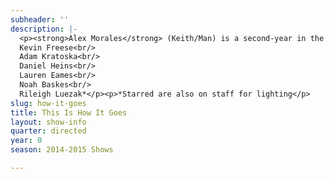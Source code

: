 ```yaml
---
subheader: ''
description: |-
  <p><strong>Alex Morales</strong> (Keith/Man) is a second-year in the College, anticipating a B.A. in 2017 in both Psychology and Theater and Performance Studies. Since coming to UChicago, he has appeared in the film <em>Benison</em>, and on stage in <em>Springwood Central Honors Society</em>, <em>A Streetcar Named Desire</em>, <em>CLOSER</em>, <em>Amadeus</em>, and now, <em>This is How it Goes</em> (presented by Nuvaux). </p><p><strong>Alexandra Merrity Mathews</strong> (Tina) is a performer, director, and writer based in Chicago and Buffalo. Previous roles include: <em>PLATH/HUGHES</em> (Sylvia Plath), <em>A Streetcar Named Desire</em> (Eunice Hubbell), <em>Cabaret</em> (Fräulein Schneider), <em>The Drowsy Chaperone</em> (The Drowsy Chaperone), <em>An Actor Prepares</em> (Stanislavski #4), <em>Coriolanus</em> (Menenius Agrippa/Fight Captain), <em>A Chorus Line</em> (Sheila Bryant), and <em>Rosencrantz and Guildenstern Are Dead</em> (Gertrude). Film credits include: <em>Dwelling </em>and<em> Battledogs</em>. Alexandra directs a summer musical theatre program for high school students called Curtain Up! in Buffalo. She has been the Musical Director of Soul Umoja Gospel Choir for three years and she is a member of the Chicago-based dance ensemble, Balkanske Igre. She will graduate this June with a BA in Comparative Literature and a minor in Theatre and Performance Studies. Visit alexandramerrittmathews.appspot.com for more information! </p><p><strong>Chris Deakin</strong> (David) is a fourth-year undergraduate majoring in Theater and Performance Studies. His credits include <em>HamLion: Lion Prince of Denmark</em> (Director/Adaptor), <em>Closer</em> (Dan), <em>A Streetcar Named Desire</em> (Mitch), <em>Buried in Bughouse Square: A Studs Terkel Circus</em> (Narrator), New Work Week (Director: “Stop/See”/curator), <em>Godspell</em> (musician), <em>Springwood Central Honors Society </em>(writer/director), <em>Hedda Gabler</em> (Eilert Lovborg), <em>The House of Yes</em> (Marty), <em>The Merchant of Venice</em> (Salanio, Prince of Arragon), <em>The Glass Menagerie</em> (Tom), <em>The Lion in Winter</em> (John), <em>Twelfth Night </em>(Sebastian) and <em>The Violet Hour</em> (Denny). He has also served as Assistant to the Director and the Managing Director of TAPS, and is a member of UT committee. </p><p><strong>Elisabeth Del Toro</strong> (Liz) is a third-year Theater and Performance Studies major. She has acted (<em>Closer</em>, <em>Cabaret</em>, <em>Godspell</em>, <em>Grey Gardens</em>, <em>House of Yes</em>, <em>Drowsy Chaperone</em>, <em>ALICES</em>), stagehand-ed (<em>Henry VI</em>), assistant sound designed (<em>Glass Menagerie</em>), and .gif designed (<em>Hamlion</em>) for UT, as well as directed a Commedia dell’Arte *original* musical (<em>Cherry Poppins</em>). Elisabeth is also a curator of the Theater[24] Festival and Chair of the University Theater Committe. </p><p><strong>Ivan Pyzow</strong> (Walt) is a fourth-year in the College. His previous show credits for acting and music composition include <em>The Physicists</em> (UT), <em>Reefer Madness</em> (UT), <em>Beowulf</em> (CES), <em>Zoo For Dogs</em> (UT), <em>The River Jordan</em> (Le Vorris &amp; Vox), <em>Hamletmachine</em> (UT), and <em>Closer</em> (UT). He has also performed as a member of Voices in Your Head, Camerata, and Maya. He currently serves as the director of the Dirt Red Brass Band. </p><p><strong>Sarah Lo</strong> (Megan) is a fourth-year East Asian Languages and Civilizations and Theater and Performance Studies double major. She has performed in <em>Barely There</em> (Rose La Rose),<em> M. Butterfly</em> (Kurogo), <em>Before the Window</em> (Natalie), <em>Macbeth</em> (Witch), <em>Hamlion</em> (Ophurlia), and her New Work Week production <em>Siren Sailing</em>. She also choreographed UT's production of <em>Cabaret</em> in Spring 2014 and UChicago Maya's collaboration with UT, <em>BODY</em> 2015. </p><p><strong>Isabella Kratzer</strong> (Dramaturg, Mrs. Marks) is a third-year in the College, studying Biology and Music. Previously, she has acted in A Weekend of Workshops, <em>Godspell</em>, and <em>Much Ado About Nothing</em>. </p><p><strong>Tim Mason </strong>(Playwright) is an actor, writer and director based in Chicago.  He is a veteran of The Second City where he performed on the Mainstage in the award-winning revue, <em>Southside of Heaven</em>, as well as in revues on the Etc. stage and in the Touring Company.  Tim is a member of the critically acclaimed sketch comedy troupe, BRICK, and his television credits include appearances on <em>Sirens</em> (USA), <em>Boss</em> (Starz) and <em>Underemployed</em> (MTV).    He has appeared in numerous TV commercials and is a member of the theater collective, FlipFlap.  Tim is currently working on a collaboration with the Hubbard Street Dance Theater which will premiere at the Harris Theater this October</p><p><strong>Billy Bungeroth</strong> (Director) is a career director and time traveler. He is proud to have gotten to meet and work with such an exceptional group of people.</p><p><strong>Julie Nichols</strong> (Music Director) is an alumna of Second City’s Mainstage and adjunct lecturer at The University of Chicago. Previous credits include<em> Let Them Eat Chaos</em>, <em>Spoiler Alert: Everybody Dies</em> and the Jeff Nominated <em>South Side of Heaven</em>. Currently, Julie is a freelance composer for theater, film and commercials and she enjoys learning about redwoods.</p> <p><strong>Heidi Coleman</strong> (Producer), Director of University Theater, Director of Undergraduate Studies, Theater and Performance Studies has worked professionally as a director and dramaturg in New York City, San Francisco as well as Chicago. She has collaborated with Anne Bogart, Andrei Serban, Tina Landau, Frank Galati, and Tony Kushner; taught within Columbia University’s Theater MFA and English departments, and has most recently participated in Steppenwolf’s First Look Series. She has curated UT’s New Work Week, co-curated The University of Chicago Presidential Fellows in the Arts Program, and initiated UT’s summer arts residency program, Summer Inc, as well as the TAPS Commissioning Project. Her work focuses on the integration of theory and practice, in both artistic and programmatic arenas.</p><p><strong>Laura Ashlock</strong> (Production Manager) has been professionally Stage Managing and Production Managing for the past 10 years. She comes to University Theatre from Emerald City Theatre Company where she served as the Production Manager overseeing all of the mainstage and touring productions. Laura has also worked at Steppenwolf Theatre Company as the Production Management Apprentice and Chicago Shakespeare Theatre as the Production Management Intern. Her Stage Management Highlights include being the Resident Stage Manager at the Dorset Theater Festival in Vermont, Stage Manager for the Human Festival in Chicago as well as numerous New Plays and World Premieres. Laura holds a BFA in Stage Management from The Theatre School-De Paul University.</p><p><strong>Ariela Subar</strong> (Stage Manager) is a second-year student in the College, majoring in Theater &amp; Performance Studies and English. Previous stage management credits include <em>Amadeus</em> (Stage Manager), <em>Macbeth</em> (1st Assistant Stage Manager), <em>A Little Star Quality</em> within A Weekend of Workshops (Stage Manager), and CESfest’s <em>croMagnum</em> (Assistant Stage Manager). Within UT, she has also held assistant design positions on <em>Hedda Gabler </em>(Assistant Lighting Designer) and <em>Much Ado about Nothing</em> (Assistant Sound Designer). Ariela also currently serves as the Student Staff Photographer for TAPS.</p><p><strong>Ben Caracello</strong> (Technical Director) worked for two years as Technical Director at Presbyterian College. He has also worked as a carpenter for Lookingglass Theatre Company and Chicago Shakepeare Theater. He has a bachelor’s degree in Theatre Design and Production from Illinois State University.</p><p>                                                                                                                                          <strong>Caroline Pepin-Woods </strong>(Run Crew) is a student in the College.</p><p><strong>Jennifer D’Agostino </strong>(Vocal Coach) A native of Lockport, NY, Jennifer D'Agostino received her DMA at the University of Wisconsin-Madison in Voice Performance with a minor in Opera Production. She completed her Master’s Degree as a member of the Knoxville Opera Studio with the University of Tennessee and her Bachelor’s Degree from Baldwin-Wallace College Conservatory of Music. Equally at home in opera and musical theater, Jennifer has performed a wide variety of roles - 'Mrs. Lovett' in<em> Sweeney Todd</em> to directing and starring in the role of ‘Ethyl Wormvarnish’ in the world premiere of Jerry Hui’s opera <em>Wired for Love</em>. Her interests also include performing early music and art song. Jennifer currently works for Chicago Opera Theater's "<em>Opera for All</em>" program as a teaching artist, and is a member of the National Association of Teachers of Singing.</p> <p><strong>Jenny Pinson</strong> (Properties Master) has been a freelance Properties Designer in Chicago since her graduation in 2006 from The Theatre School of DePaul University where she received her BFA in Theatre Technology.  She's had the opportunity to work with a variety of theatre companies in the Chicagoland area including, Theater Wit, Redtwist Theatre, Oakton Community College, Route 66 Theatre Company, TUTA, Drury Lane Oakbrook, and Emerald City Theatre Company to name a few.</p><p><strong>Jessica Kuehnau Wardell</strong> (Scenic Designer) is a Chicago based scenic, costume and puppet designer, as well as a scenic and fine art painter. Her credits include Hypocrites, Steep Theatre, Lifeline Theatre, Rivendell Theatre, Griffin Theatre, A Red Orchid, The Building Stage, Pegasus Players, Circle Theatre and Metropolis Performing Arts Center. International credits include set/costume design for the UK premiere of Andras Visky’s Juliet presented at the Edinburgh Fringe Festival (Edinburgh, Scotland). Jessica is a founding ensemble member of Adventure Stage Chicago and artistic associate with MPAACT where she was awarded the Black Theatre Alliance Award for the best scenic design (2012). Jessica earned her MFA from Northwestern University, and is currently the Director of Design for TAPS at University of Chicago. Check out her online portfolio at jesskdesign.com.</p><p><strong>Joe Court</strong> (Sound Designer) is a professional sound designer based out of Chicago since 2006. He is a company member with Mary-Arrchie Theatre Company. He has designed more than 90 shows since moving to Chicago with many different theater companies including: Mary-Arrchie, A Red Orchid, The Inconvenience, TUTA, Emerald City, Raven, Seanachai, Theatre Seven, Backstage, Boho, Lifeline, Pine Box, The Gift, University of Chicago, 59E59 (Off-Broadway, NYC), Clarence Brown Theatre (Knoxville, TN.), Virginia Stage Company (Norfolk, VA),Actors Theatre of Indiana, and The Idaho, Lake Tahoe, and Illinois Shakespeare Festivals. From 2008 until 2012 Joe served as sound engineer for the Chicago production of the Tony Award winning musical <em>Million Dollar Quartet</em>. Joe also serves as adjunct faculty in sound design at Ball State University. He received a Joseph Jefferson Award nomination in 2009 for his design for <em>The Unseen</em> with A Red Orchid Theatre.</p><p><strong>Mike Durst</strong> (Lighting Designer) is a Red Orchid ensemble member whose designs include; Off-Broadway: <em>Extinction</em> (Cherry Lane); <em>Secrets of the Trade</em> (Primary Stages); <em>The Opponent</em> (Red Orchid NYC @ 59e59). National Tours: <em>‘It’s Always Sunny in Philadelphia’</em> <em>The Nightman Cometh</em> and <em>Buyer&amp;Cellar</em> (Associate Designer). Recent designs include <em>Come Back</em>, <em>Little Sheba</em> (The Huntington, Boston); <em>Mr. Burns </em>(Theater Wit); <em>Our Class</em> (Jeff nom), <em>Both Your Houses </em>(Remy Bumppo); <em>Still Alice</em>, <em>The Great Fire</em> (Lookingglass Theatre); <em>The Opponent</em>, <em>Mud Blue Sky</em>, <em>Simpatico</em> (A Red Orchid Theatre). Mike also serves as a lighting consultant for theatrical renovations including the Gray Center at University of Chicago and Circle Theater in Los Angeles. Mike has received Chicago’s Jeff Award (Equity Wing), Los Angeles’s Ovation Award, and San Diego’s Craig Noel Award.</p><p><strong>Nathan Rohrer</strong> (Costume Designer) With over 100 productions to his name, Nathan R. Rohrer has been a successful theatrical costume designer in Chicago since 2007, where his costume designs have been seen in theatre and dance productions citywide. He has worked with numerous Chicago dance companies, having designed for Hubbard Street Dance Chicago, River North Chicago Dance, Thodos Dance Chicago, Deeply Rooted Productions, and many others. Nathan has also designed for such theatre companies as Lifeline Theatre, Griffin Theatre, City Lit Theatre, and Emerald City Theatre, and has also worked with Chicago Shakespeare Theatre, Marriott-Lincolnshire Theatre, Northwestern University, and countless other performing arts entities nationwide. His picturesque costume renderings have been exhibited and sold in art galleries, and have been featured in Time Out Chicago. In addition to working as a Freelance costume designer, Nathan is currently costume designer-in-residence at both Thodos Dance Chicago and Chicago Repertory Ballet, where he is a founding member. Nathan received his B.A. from the University of Wisconsin – Stevens Point.</p> <p><strong>Nicholas J. Carroll </strong>(Video and Projections Designer) has been a filmmaker and theater artist for over 15 years. He is CEO of The Emergent Screen, specializing in interactive video. As Director of Films at The New Colony, Nick produced and directed two short films and an 8-part sitcom filmed with a studio audience in professional residency with Theater and Performance Studies (TAPS). Nick also works for TAPS managing three theatrical spaces on North Campus. As a lighting designer, his highlights include TNC's <em>5 Lesbians Eating a Quiche</em> Off-Broadway at the SoHo Playhouse; <em>Troupe</em>, <em>Tempest</em>, and <em>Circuscope</em> with Actor's Gymnasium; and <em>Hank Williams: Lost Highway</em> with Filament Theatre Ensemble. He has had the pleasure of working with Mercury Theater, Writers' Theatre, Blue Man Group Chicago, Lookingglass Theatre, Court Theatre, Chicago Shakespeare, the Museum of Contemporary Art Chicago, Dunkirk Studios, and Refractory Films in a variety of roles.</p><p><strong>Jonathan Fredrickson</strong> (Choreographer) is a choreographer and dancer. He was born in Corpus Christi, TX, where he was first introduced to dance by way of Ballet Folklorico. He later studied ballet at the Munro Ballter Studios. He received his BFA for Dance Performance and Choreography from California Insitute of the Arts in 2006. His work has been showcased in many New York festivals such as the Reverb Festival, Wave Rising Series, Puleio Dance Festival, and Thang Dao Contemporary Dance Festival. He is an active aster teach of the Limon Technique. Currently he is a member of Hubbard Street Dance Chicago.</p><p><strong>Roux Nemaei</strong> (Floor Manager) is a second-year transfer from Oberlin, majoring in Political Science and Theatre and Performance Studies. Her past UT credits include <em>Macbeth</em> (ASM) and <em>Fifth Planet</em> (Stage Manager), and she will be directing the upcoming Dean's Men production of<em> Twelfth Night</em> in the fall.</p><p><strong>Josh Harris</strong> (Assistant Sound Designer) is a third-year majoring in Theater and Performance Studies and English. His past shows include <em>Cowboy Mouth</em> as Sound Designer and Music Director, <em>Sleuth</em> and<em> As You Like It</em> as Sound Designer, and <em>Much Ado About Nothing</em> and <em>Drowsy Chaperone</em> as an actor. He has also directed a workshop and his own play <em>croMagnum</em>, which premiered at NWW 2013, through CES fest.</p><p><strong>Alice Sheehan</strong> (Assistant Floor Manager) is a first year majoring in History. Her UT credits include <em>Endgame</em> (Assistant Lighting Designer) and <em>Amadeus</em> (Lighting Designer).</p> <p><strong>Julia Santha </strong>(Assistant Projections Master) is a third-year Law, Letters and Society major and Theater and Performance Studies minor in the College. Her most recent University Theater credits include <em>Endgame</em>, <em>Fool for Love</em>, and a scene from <em>Boston Marriage</em> as director.</p> <p><strong>Dan Heins</strong> (Assistant Technical Director) is a student in the College.</p><p><strong>Kanisha Williams</strong> (Assistant Production Manager) is a student in the College.</p><p><strong>Maya Festinger</strong> (Assistant Sound Designer) is a student in the College.</p><p><strong>Michael Roy </strong>(Assistant Master Electrician) is a student in the College.</p> <p><strong>Panya Gupta</strong> (Assistant Production Manager) is a student in the College.</p><p><strong>Rileigh Luczak</strong> (Assistant Lighting Designer) is a first-year math major. Her previous credits include <em>Amadeus</em> (master electrician) and <em>A Streetcar Named Desire</em>, <em>Closer</em> (electrician). She also stage managed <em>Winter's Thaw</em> (LVV) and assistant stage managed <em>Closer</em> (UT).</p><p><strong>Sarah Stark</strong> (Assistant Stage Manager) is a first-year English and French major in the College. Past UT credits include Assistant Props Designer on the fall quarter production of <em>Closer</em> and Stage Manager for <em>Rabbit Hole</em> in the Winter Quarter Weekend of Workshops. She is also working as the Assistant Props Designer for <em>Rumors</em> and <em>The Effect of Gamma Rays on Man-in-the-Moon Marigolds</em>, both of which will go up later this quarter.</p><p><strong>Ty Easley </strong>(Assistant Director) is happy and grateful to be assistant directing <em>This Is How It Goes</em>. He is currently a third-year Math and Physics double major in the College and has had the pleasure of working on a large variety of productions. Most recently, he performed in Le Vorris and Vox Circus's show <em>Winter Thaw</em>, puppeteered in <em>The Temp</em> as part of the International Puppet Festival, and sound designed UChicago Maya's show <em>Body</em>. He currently serves as the Artistic Director of UChicago Commedia.</p><p>Michael Roy*<br/>
  Kevin Freese<br/>
  Adam Kratoska<br/>
  Daniel Heins<br/>
  Lauren Eames<br/>
  Noah Baskes<br/>
  Rileigh Luezak*</p><p>*Starred are also on staff for lighting</p>
slug: how-it-goes
title: This Is How It Goes
layout: show-info
quarter: directed
year: 0
season: 2014-2015 Shows

---
```

